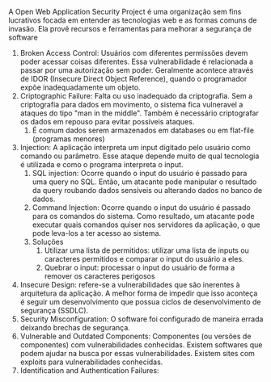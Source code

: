 A Open Web Application Security Project é uma organização sem fins lucrativos focada em entender as tecnologias web e as formas comuns de invasão. Ela provê recursos e ferramentas para melhorar a segurança de software

1. Broken Access Control: Usuários com diferentes permissões devem poder acessar coisas diferentes. Essa vulnerabilidade é relacionada a passar por uma autorização sem poder. Geralmente acontece através de IDOR (Insecure Direct Object Reference), quando o programador expõe inadequadamente um objeto.
2. Criptographic Failure: Falta ou uso inadequado da criptografia. Sem a criptografia para dados em movimento, o sistema fica vulneravel a ataques do tipo "man in the middle". Também é necessário criptografar os dados em repouso para evitar possíveis ataques.
	1. É comum dados serem armazenados em databases ou em flat-file (programas menores)
3. Injection: A aplicação interpreta um input digitado pelo usuário como comando ou parâmetro. Esse ataque depende muito de qual tecnologia é utilizada e como o programa interpreta o input.
	1. SQL injection: Ocorre quando o input do usuário é passado para uma query no SQL. Então, um atacante pode manipular o resultado da query roubando dados sensíveis ou alterando dados no banco de dados.
	2. Command Injection: Ocorre quando o input do usuário é passado para os comandos do sistema. Como resultado, um atacante pode executar quais comandos quiser nos servidores da aplicação, o que pode leva-los a ter acesso ao sistema.
	3. Soluções
		1. Utilizar uma lista de permitidos: utilizar uma lista de inputs ou caracteres permitidos e comparar o input do usuário a eles.
		2. Quebrar o input: processar o input do usuário de forma a remover os caracteres perigosos
4. Insecure Design: refere-se a vulnerabilidades que são inerentes à arquitetura da aplicação. A melhor forma de impedir que isso aconteça é seguir um desenvolvimento que possua ciclos de desenvolvimento de segurança (SSDLC).
5. Security Misconfiguration: O software foi configurado de maneira errada deixando brechas de segurança.
6. Vulnerable and Outdated Components: Componentes (ou versões de componentes) com vulnerabilidades conhecidas. Existem softwares que podem ajudar na busca por essas vulnerabilidades. Existem sites com exploits para vulnerabilidades conhecidas.
7. Identification and Authentication Failures: